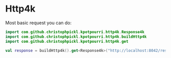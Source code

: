 # Http4k

Most basic request you can do:

```kotlin
import com.github.christophpickl.kpotpourri.http4k.Response4k
import com.github.christophpickl.kpotpourri.http4k.buildHttp4k
import com.github.christophpickl.kpotpourri.http4k.get

val response = buildHttp4k().get<Response4k>("http://localhost:8042/rest/endpoint")
```

